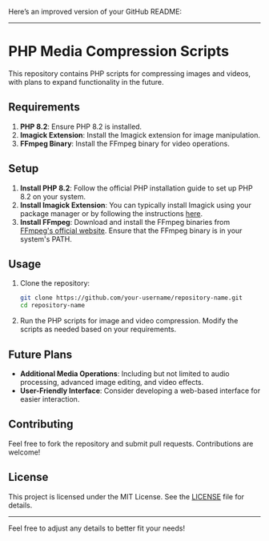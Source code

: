 Here’s an improved version of your GitHub README:

---

# PHP Media Compression Scripts

This repository contains PHP scripts for compressing images and videos, with plans to expand functionality in the future. 

## Requirements

1. **PHP 8.2**: Ensure PHP 8.2 is installed.
2. **Imagick Extension**: Install the Imagick extension for image manipulation.
3. **FFmpeg Binary**: Install the FFmpeg binary for video operations.

## Setup

1. **Install PHP 8.2**: Follow the official PHP installation guide to set up PHP 8.2 on your system.
2. **Install Imagick Extension**: You can typically install Imagick using your package manager or by following the instructions [here](https://www.php.net/manual/en/imagick.setup.php).
3. **Install FFmpeg**: Download and install the FFmpeg binaries from [FFmpeg's official website](https://ffmpeg.org/download.html). Ensure that the FFmpeg binary is in your system's PATH.

## Usage

1. Clone the repository:
    ```bash
    git clone https://github.com/your-username/repository-name.git
    cd repository-name
    ```

2. Run the PHP scripts for image and video compression. Modify the scripts as needed based on your requirements.

## Future Plans

- **Additional Media Operations**: Including but not limited to audio processing, advanced image editing, and video effects.
- **User-Friendly Interface**: Consider developing a web-based interface for easier interaction.

## Contributing

Feel free to fork the repository and submit pull requests. Contributions are welcome!

## License

This project is licensed under the MIT License. See the [LICENSE](LICENSE) file for details.

---

Feel free to adjust any details to better fit your needs!

